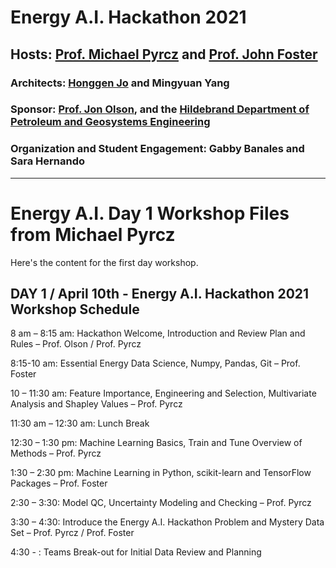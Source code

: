# Energy A.I. Hackathon 2021

## Hosts: [Prof. Michael Pyrcz](https://twitter.com/GeostatsGuy) and [Prof. John Foster](https://twitter.com/johntfoster)

### Architects: [Honggen Jo](https://twitter.com/HonggeunJ) and Mingyuan Yang

### Sponsor: [Prof. Jon Olson](https://twitter.com/ProfJEOlson), and the [Hildebrand Department of Petroleum and Geosystems Engineering](https://twitter.com/UT_PGE)

### Organization and Student Engagement: Gabby Banales and Sara Hernando
___

# Energy A.I. Day 1 Workshop Files from Michael Pyrcz

Here's the content for the first day workshop.

## **DAY 1 / April 10th - Energy A.I. Hackathon 2021 Workshop Schedule**

8 am – 8:15 am: Hackathon Welcome, Introduction and Review Plan and Rules – Prof. Olson / Prof. Pyrcz

8:15-10 am: Essential Energy Data Science, Numpy, Pandas, Git – Prof. Foster

10 – 11:30 am: Feature Importance, Engineering and Selection, Multivariate Analysis and Shapley Values – Prof. Pyrcz

11:30 am – 12:30 am: Lunch Break

12:30 – 1:30 pm: Machine Learning Basics, Train and Tune Overview of Methods – Prof. Pyrcz

1:30 – 2:30 pm: Machine Learning in Python, scikit-learn and TensorFlow Packages – Prof. Foster

2:30 – 3:30: Model QC, Uncertainty Modeling and Checking – Prof. Pyrcz

3:30 – 4:30: Introduce the Energy A.I. Hackathon Problem and Mystery Data Set – Prof. Pyrcz / Prof. Foster

4:30 - : Teams Break-out for Initial Data Review and Planning
